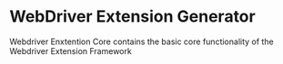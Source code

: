 WebDriver Extension Generator
===================

Webdriver Enxtention Core contains the basic core functionality of the Webdriver Extension Framework